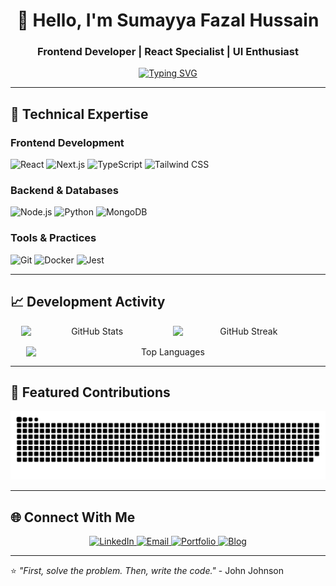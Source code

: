 <h1 align="center">🚀 Hello, I'm Sumayya Fazal Hussain</h1>
<h3 align="center">Frontend Developer | React Specialist | UI Enthusiast</h3>

<p align="center">
  <a href="https://github.com/Sumayyafazalhussain">
    <img src="https://readme-typing-svg.demolab.com?font=Fira+Code&pause=1000&color=00C7B7&center=true&vCenter=true&width=435&lines=Transforming+Concepts+into+Scalable+Solutions;Crafting+Modern+Web+Experiences;Continuous+Learner+%26+Problem+Solver" alt="Typing SVG" />
  </a>
</p>

---

## 🚀 Technical Expertise

### Frontend Development
![React](https://img.shields.io/badge/React-20232A?style=for-the-badge&logo=react&logoColor=61DAFB)
![Next.js](https://img.shields.io/badge/Next.js-000000?style=for-the-badge&logo=next.js&logoColor=white)
![TypeScript](https://img.shields.io/badge/TypeScript-007ACC?style=for-the-badge&logo=typescript&logoColor=white)
![Tailwind CSS](https://img.shields.io/badge/Tailwind_CSS-38B2AC?style=for-the-badge&logo=tailwind-css&logoColor=white)

### Backend & Databases
![Node.js](https://img.shields.io/badge/Node.js-339933?style=for-the-badge&logo=node.js&logoColor=white)
![Python](https://img.shields.io/badge/Python-3776AB?style=for-the-badge&logo=python&logoColor=white)
![MongoDB](https://img.shields.io/badge/MongoDB-47A248?style=for-the-badge&logo=mongodb&logoColor=white)

### Tools & Practices
![Git](https://img.shields.io/badge/Git-F05032?style=for-the-badge&logo=git&logoColor=white)
![Docker](https://img.shields.io/badge/Docker-2496ED?style=for-the-badge&logo=docker&logoColor=white)
![Jest](https://img.shields.io/badge/Jest-C21325?style=for-the-badge&logo=jest&logoColor=white)

---

## 📈 Development Activity

<div align="center" style="display: flex; gap: 1rem; flex-wrap: wrap; justify-content: center;">
  <img src="https://github-readme-stats.vercel.app/api?username=Sumayyafazalhussain&show_icons=true&theme=dark&hide_border=true&include_all_commits=true&count_private=true" alt="GitHub Stats" width="45%" />
  <img src="https://github-readme-streak-stats.herokuapp.com/?user=Sumayyafazalhussain&theme=dark&hide_border=true" alt="GitHub Streak" width="45%" />
  <img src="https://github-readme-stats.vercel.app/api/top-langs/?username=Sumayyafazalhussain&layout=compact&theme=dark&hide_border=true" alt="Top Languages" width="90%" />
</div>

---

## 🎯 Featured Contributions

<div align="center">
  <img src="https://raw.githubusercontent.com/Platane/snk/output/github-contribution-grid-snake.svg" alt="Contribution Graph" />
</div>

---

## 🌐 Connect With Me

<p align="center">
  <a href="[Your LinkedIn URL]" target="_blank">
    <img src="https://img.shields.io/badge/LinkedIn-0077B5?style=for-the-badge&logo=linkedin&logoColor=white" alt="LinkedIn" />
  </a>
  <a href="mailto:[Your Email]" target="_blank">
    <img src="https://img.shields.io/badge/Gmail-D14836?style=for-the-badge&logo=gmail&logoColor=white" alt="Email" />
  </a>
  <a href="[Your Portfolio URL]" target="_blank">
    <img src="https://img.shields.io/badge/Portfolio-%23000000.svg?style=for-the-badge&logo=firefox&logoColor=#FF7139" alt="Portfolio" />
  </a>
  <a href="[Your Dev.to/Blog URL]" target="_blank">
    <img src="https://img.shields.io/badge/dev.to-0A0A0A?style=for-the-badge&logo=dev.to&logoColor=white" alt="Blog" />
  </a>
</p>

---

⭐️ *"First, solve the problem. Then, write the code."* - John Johnson
